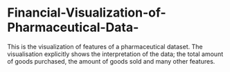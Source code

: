 # Financial-Visualization-of-Pharmaceutical-Data-
This is the visualization of features of a pharmaceutical dataset. 
The visualisation explicitly shows the interpretation of the data; the total amount of goods purchased,
the amount of goods sold and many other features.

